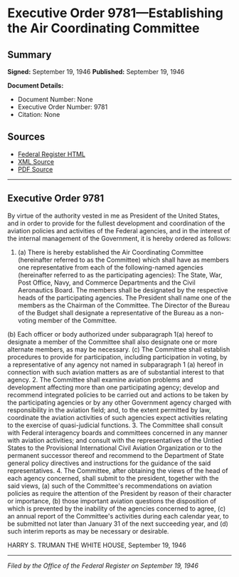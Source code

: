 # Executive Order 9781—Establishing the Air Coordinating Committee

## Summary

**Signed:** September 19, 1946
**Published:** September 19, 1946

**Document Details:**
- Document Number: None
- Executive Order Number: 9781
- Citation: None

## Sources
- [Federal Register HTML](https://www.presidency.ucsb.edu/documents/executive-order-9781-establishing-the-air-coordinating-committee)
- [XML Source](None)
- [PDF Source](None)

---

## Executive Order 9781

By virtue of the authority vested in me as President of the United States, and in order to provide for the fullest development and coordination of the aviation policies and activities of the Federal agencies, and in the interest of the internal management of the Government, it is hereby ordered as follows:
1. (a) There is hereby established the Air Coordinating Committee (hereinafter referred to as the Committee) which shall have as members one representative from each of the following-named agencies (hereinafter referred to as the participating agencies): The State, War, Post Office, Navy, and Commerce Departments and the Civil Aeronautics Board. The members shall be designated by the respective heads of the participating agencies. The President shall name one of the members as the Chairman of the Committee. The Director of the Bureau of the Budget shall designate a representative of the Bureau as a non-voting member of the Committee.

(b) Each officer or body authorized under subparagraph 1(a) hereof to designate a member of the Committee shall also designate one or more alternate members, as may be necessary.
(c) The Committee shall establish procedures to provide for participation, including participation in voting, by a representative of any agency not named in subparagraph 1 (a) hereof in connection with such aviation matters as are of substantial interest to that agency.
2. The Committee shall examine aviation problems and development affecting more than one participating agency; develop and recommend integrated policies to be carried out and actions to be taken by the participating agencies or by any other Government agency charged with responsibility in the aviation field; and, to the extent permitted by law, coordinate the aviation activities of such agencies expect activities relating to the exercise of quasi-judicial functions.
3. The Committee shall consult with Federal interagency boards and committees concerned in any manner with aviation activities; and consult with the representatives of the Untied States to the Provisional International Civil Aviation Organization or to the permanent successor thereof and recommend to the Department of State general policy directives and instructions for the guidance of the said representatives.
4. The Committee, after obtaining the views of the head of each agency concerned, shall submit to the president, together with the said views, (a) such of the Committee's recommendations on aviation policies as require the attention of the President by reason of their character or importance, (b) those important aviation questions the disposition of which is prevented by the inability of the agencies concerned to agree, (c) an annual report of the Committee's activities during each calendar year, to be submitted not later than January 31 of the next succeeding year, and (d) such interim reports as may be necessary or desirable.

HARRY S. TRUMAN
THE WHITE HOUSE,
September 19, 1946

---

*Filed by the Office of the Federal Register on September 19, 1946*
